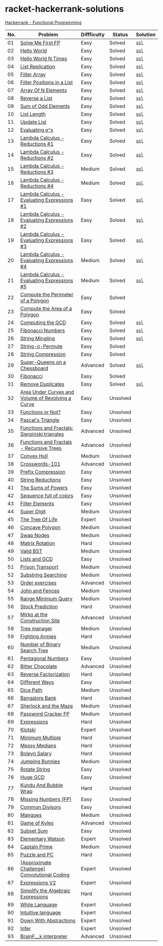 # racket-hackerrank-solutions

[Hackerrank - Functional Programming](https://www.hackerrank.com/domains/fp)

| No.| Problem                                                                                                                                    | Diffficulty | Status   | Solution                                                                     |
|----|--------------------------------------------------------------------------------------------------------------------------------------------|-------------|----------|------------------------------------------------------------------------------|
| 01 | [Solve Me First FP](https://www.hackerrank.com/challenges/fp-solve-me-first)                                                               | Easy        | Solved   | [`sol`](fp-solve-me-first.rkt)                                               |
| 02 | [Hello World](https://www.hackerrank.com/challenges/fp-hello-world)                                                                        | Easy        | Solved   | [`sol`](fp-hello-world.rkt)                                                  |
| 03 | [Hello World N Times](https://www.hackerrank.com/challenges/fp-hello-world-n-times)                                                        | Easy        | Solved   | [`sol`](fp-hello-world-n-times.rkt)                                          |
| 04 | [List Replication](https://www.hackerrank.com/challenges/fp-list-replication)                                                              | Easy        | Solved   | [`sol`](fp-list-replication.rkt)                                             |
| 05 | [Filter Array](https://www.hackerrank.com/challenges/fp-filter-array)                                                                      | Easy        | Solved   | [`sol`](fp-filter-array.rkt)                                                 |
| 06 | [Filter Positions in a List](https://www.hackerrank.com/challenges/fp-filter-positions-in-a-list)                                          | Easy        | Solved   | [`sol`](fp-filter-positions-in-a-list.rkt)                                   |
| 07 | [Array Of N Elements](https://www.hackerrank.com/challenges/fp-array-of-n-elements)                                                        | Easy        | Solved   | [`sol`](fp-array-of-n-elements.rkt)                                          |
| 08 | [Reverse a List](https://www.hackerrank.com/challenges/fp-reverse-a-list)                                                                  | Easy        | Solved   | [`sol`](fp-reverse-a-list.rkt)                                               |
| 09 | [Sum of Odd Elements](https://www.hackerrank.com/challenges/fp-sum-of-odd-elements)                                                        | Easy        | Solved   | [`sol`](fp-sum-of-odd-elements.rkt)                                          |
| 10 | [List Length](https://www.hackerrank.com/challenges/fp-list-length)                                                                        | Easy        | Solved   | [`sol`](fp-list-length.rkt)                                                  |
| 11 | [Update List](https://www.hackerrank.com/challenges/fp-update-list)                                                                        | Easy        | Solved   | [`sol`](fp-update-list.rkt)                                                  |
| 12 | [Evaluating e^x](https://www.hackerrank.com/challenges/eval-ex)                                                                            | Easy        | Solved   | [`sol`](eval-ex.rkt)                                                         |
| 13 | [Lambda Calculus - Reductions #1](https://www.hackerrank.com/challenges/lambda-calculus-reductions-1)                                      | Easy        | Solved   | [`sol`](lambda-calculus-reductions-1.txt)                                    |
| 14 | [Lambda Calculus - Reductions #2](https://www.hackerrank.com/challenges/lambda-calculus-reductions-2)                                      | Easy        | Solved   | [`sol`](lambda-calculus-reductions-2.txt)                                    |
| 15 | [Lambda Calculus - Reductions #3](https://www.hackerrank.com/challenges/lambda-calculus-reductions-3)                                      | Medium      | Solved   | [`sol`](lambda-calculus-reductions-3.txt)                                    |
| 16 | [Lambda Calculus - Reductions #4](https://www.hackerrank.com/challenges/lambda-calculus-reductions-4)                                      | Medium      | Solved   | [`sol`](lambda-calculus-reductions-4.txt)                                    |
| 17 | [Lambda Calculus - Evaluating Expressions #1](https://www.hackerrank.com/challenges/lambda-calculus-getting-started)                       | Easy        | Solved   | [`sol`](lambda-calculus-getting-started.txt)                                 |
| 18 | [Lambda Calculus - Evaluating Expressions #2](https://www.hackerrank.com/challenges/lambda-calculus-understanding-the-syntax)              | Easy        | Solved   | [`sol`](lambda-calculus-understanding-the-syntax.txt)                        |
| 19 | [Lambda Calculus - Evaluating Expressions #3](https://www.hackerrank.com/challenges/lambda-calculus-evaluate-the-expression)               | Easy        | Solved   | [`sol`](lambda-calculus-evaluate-the-expression.txt)                         |
| 20 | [Lambda Calculus - Evaluating Expressions #4](https://www.hackerrank.com/challenges/lambda-calculus-evaluate-the-expression-1)             | Medium      | Solved   | [`sol`](lambda-calculus-evaluate-the-expression-1.txt)                       |
| 21 | [Lambda Calculus - Evaluating Expressions #5](https://www.hackerrank.com/challenges/lambda-calculus-evaluate-the-expression-2)             | Medium      | Solved   | [`sol`](lambda-calculus-evaluate-the-expression-2.txt)                       |
| 22 | [Compute the Perimeter of a Polygon](https://www.hackerrank.com/challenges/lambda-march-compute-the-perimeter-of-a-polygon)                | Easy        | Solved   |                                                                              |
| 23 | [Compute the Area of a Polygon](https://www.hackerrank.com/challenges/lambda-march-compute-the-area-of-a-polygon)                          | Easy        | Solved   |                                                                              |
| 24 | [Computing the GCD](https://www.hackerrank.com/challenges/functional-programming-warmups-in-recursion---gcd)                               | Easy        | Solved   | [`sol`](functional-programming-warmups-in-recursion---gcd.rkt)               |
| 25 | [Fibonacci Numbers](https://www.hackerrank.com/challenges/functional-programming-warmups-in-recursion---fibonacci-numbers)                 | Easy        | Solved   | [`sol`](functional-programming-warmups-in-recursion---fibonacci-numbers.rkt) |
| 26 | [String Mingling](https://www.hackerrank.com/challenges/string-mingling)                                                                   | Easy        | Solved   | [`sol`](string-mingling.rkt)                                                 |
| 27 | [String-o-Permute](https://www.hackerrank.com/challenges/string-o-permute)                                                                 | Easy        | Solved   |                                                                              |
| 28 | [String Compression](https://www.hackerrank.com/challenges/string-compression)                                                             | Easy        | Solved   |                                                                              |
| 29 | [Super-Queens on a Chessboard](https://www.hackerrank.com/challenges/super-queens-on-a-chessboard)                                         | Advanced    | Solved   | [`sol`](super-queens-on-a-chessboard.rkt)                                    |
| 30 | [Fibonacci](https://www.hackerrank.com/challenges/fibonacci-fp)                                                                            | Easy        | Solved   |                                                                              |
| 31 | [Remove Duplicates](https://www.hackerrank.com/challenges/remove-duplicates)                                                               | Easy        | Solved   | [`sol`](remove-duplicates.rkt)                                               |
| 32 | [Area Under Curves and Volume of Revolving a Curve](https://www.hackerrank.com/challenges/area-under-curves-and-volume-of-revolving-a-curv)| Easy        | Unsolved |                                                                              |
| 33 | [Functions or Not?](https://www.hackerrank.com/challenges/functions-or-not)                                                                | Easy        | Unsolved |                                                                              | 
| 34 | [Pascal's Triangle](https://www.hackerrank.com/challenges/pascals-triangle">)                                                              | Easy        | Unsolved |                                                                              | 
| 35 | [Functions and Fractals: Sierpinski triangles](https://www.hackerrank.com/challenges/functions-and-fractals-sierpinski-triangles)          | Advanced    | Unsolved |                                                                              | 
| 36 | [Functions and Fractals - Recursive Trees](https://www.hackerrank.com/challenges/fractal-trees)                                            | Advanced    | Unsolved |                                                                              | 
| 37 | [Convex Hull](https://www.hackerrank.com/challenges/convex-hull-fp)                                                                        | Medium      | Unsolved |                                                                              | 
| 38 | [Crosswords-101](https://www.hackerrank.com/challenges/crosswords-101)                                                                     | Advanced    | Unsolved |                                                                              | 
| 39 | [Prefix Compression](https://www.hackerrank.com/challenges/prefix-compression">)                                                           | Easy        | Unsolved |                                                                              | 
| 40 | [String Reductions](https://www.hackerrank.com/challenges/string-reductions)                                                               | Easy        | Unsolved |                                                                              | 
| 41 | [The Sums of Powers](https://www.hackerrank.com/challenges/functional-programming-the-sums-of-powers)                                      | Easy        | Unsolved |                                                                              | 
| 42 | [Sequence full of colors](https://www.hackerrank.com/challenges/sequence-full-of-colors)                                                   | Easy        | Unsolved |                                                                              | 
| 43 | [Filter Elements](https://www.hackerrank.com/challenges/filter-elements)                                                                   | Easy        | Unsolved |                                                                              | 
| 44 | [Super Digit](https://www.hackerrank.com/challenges/super-digit)                                                                           | Medium      | Unsolved |                                                                              | 
| 45 | [The Tree Of Life](https://www.hackerrank.com/challenges/the-tree-of-life)                                                                 | Expert      | Unsolved |                                                                              | 
| 46 | [Concave Polygon](https://www.hackerrank.com/challenges/lambda-march-concave-polygon">)                                                    | Medium      | Unsolved |                                                                              | 
| 47 | [Swap Nodes](https://www.hackerrank.com/challenges/swap-nodes)                                                                             | Medium      | Unsolved |                                                                              | 
| 48 | [Matrix Rotation](https://www.hackerrank.com/challenges/matrix-rotation)                                                                   | Hard        | Unsolved |                                                                              | 
| 49 | [Valid BST](https://www.hackerrank.com/challenges/valid-bst)                                                                               | Medium      | Unsolved |                                                                              | 
| 50 | [Lists and GCD](https://www.hackerrank.com/challenges/lists-and-gcd)                                                                       | Easy        | Unsolved |                                                                              | 
| 51 | [Prison Transport](https://www.hackerrank.com/challenges/prison-transport)                                                                 | Medium      | Unsolved |                                                                              | 
| 52 | [Substring Searching](https://www.hackerrank.com/challenges/kmp-fp)                                                                        | Medium      | Unsolved |                                                                              | 
| 53 | [Order exercises](https://www.hackerrank.com/challenges/order-exercises)                                                                   | Advanced    | Unsolved |                                                                              | 
| 54 | [John and Fences](https://www.hackerrank.com/challenges/john-and-fences)                                                                   | Medium      | Unsolved |                                                                              | 
| 55 | [Range Minimum Query](https://www.hackerrank.com/challenges/range-minimum-query)                                                           | Medium      | Unsolved |                                                                              | 
| 56 | [Stock Prediction](https://www.hackerrank.com/challenges/stocks-prediction)                                                                | Hard        | Unsolved |                                                                              | 
| 57 | [Mirko at the Construction Site](https://www.hackerrank.com/challenges/mirko-at-construction-site)                                         | Advanced    | Unsolved |                                                                              | 
| 58 | [Tree manager](https://www.hackerrank.com/challenges/tree-manager)                                                                         | Medium      | Unsolved |                                                                              | 
| 59 | [Fighting Armies](https://www.hackerrank.com/challenges/fighting-armies)                                                                   | Hard        | Unsolved |                                                                              | 
| 60 | [Number of Binary Search Tree](https://www.hackerrank.com/challenges/number-of-binary-search-tree">)                                       | Medium      | Unsolved |                                                                              | 
| 61 | [Pentagonal Numbers](https://www.hackerrank.com/challenges/pentagonal-numbers)                                                             | Easy        | Unsolved |                                                                              | 
| 62 | [Bitter Chocolate](https://www.hackerrank.com/challenges/bitter-chocolate)                                                                 | Advanced    | Unsolved |                                                                              | 
| 63 | [Reverse Factorization](https://www.hackerrank.com/challenges/reverse-factorization)                                                       | Hard        | Unsolved |                                                                              | 
| 64 | [Different Ways](https://www.hackerrank.com/challenges/different-ways-fp)                                                                  | Easy        | Unsolved |                                                                              | 
| 65 | [Dice Path](https://www.hackerrank.com/challenges/dice-path)                                                                               | Medium      | Unsolved |                                                                              | 
| 66 | [Bangalore Bank](https://www.hackerrank.com/challenges/bangalore-bank)                                                                     | Hard        | Unsolved |                                                                              | 
| 67 | [Sherlock and the Maze](https://www.hackerrank.com/challenges/sherlock-and-the-maze)                                                       | Medium      | Unsolved |                                                                              | 
| 68 | [Password Cracker FP](https://www.hackerrank.com/challenges/password-cracker-fp)                                                           | Medium      | Unsolved |                                                                              | 
| 69 | [Expressions](https://www.hackerrank.com/challenges/expressions)                                                                           | Hard        | Unsolved |                                                                              | 
| 70 | [Klotski](https://www.hackerrank.com/challenges/klotski)                                                                                   | Expert      | Unsolved |                                                                              | 
| 71 | [Minimum Multiple](https://www.hackerrank.com/challenges/minimum-multiple)                                                                 | Hard        | Unsolved |                                                                              | 
| 72 | [Messy Medians](https://www.hackerrank.com/challenges/messy-medians)                                                                       | Hard        | Unsolved |                                                                              | 
| 73 | [Boleyn Salary](https://www.hackerrank.com/challenges/boleyn-salary)                                                                       | Hard        | Unsolved |                                                                              | 
| 74 | [Jumping Bunnies](https://www.hackerrank.com/challenges/jumping-bunnies)                                                                   | Medium      | Unsolved |                                                                              | 
| 75 | [Rotate String](https://www.hackerrank.com/challenges/rotate-string)                                                                       | Easy        | Unsolved |                                                                              | 
| 76 | [Huge GCD](https://www.hackerrank.com/challenges/huge-gcd-fp)                                                                              | Easy        | Unsolved |                                                                              | 
| 77 | [Kundu And Bubble Wrap](https://www.hackerrank.com/challenges/kundu-and-bubble-wrap)                                                       | Hard        | Unsolved |                                                                              | 
| 78 | [Missing Numbers (FP)](https://www.hackerrank.com/challenges/missing-numbers-fp)                                                           | Easy        | Unsolved |                                                                              | 
| 79 | [Common Divisors](https://www.hackerrank.com/challenges/common-divisors)                                                                   | Easy        | Unsolved |                                                                              | 
| 80 | [Mangoes](https://www.hackerrank.com/challenges/mango)                                                                                     | Medium      | Unsolved |                                                                              | 
| 81 | [Game of Kyles](https://www.hackerrank.com/challenges/game-of-kyles)                                                                       | Advanced    | Unsolved |                                                                              | 
| 82 | [Subset Sum](https://www.hackerrank.com/challenges/subset-sum)                                                                             | Easy        | Unsolved |                                                                              | 
| 83 | [Elementary Watson](https://www.hackerrank.com/challenges/elementary-watson)                                                               | Expert      | Unsolved |                                                                              | 
| 84 | [Captain Prime](https://www.hackerrank.com/challenges/captain-prime)                                                                       | Medium      | Unsolved |                                                                              | 
| 85 | [Puzzle and PC](https://www.hackerrank.com/challenges/puzzle-and-pc)                                                                       | Hard        | Unsolved |                                                                              | 
| 86 | [[Approximate Challenge] Convolutional Coding](https://www.hackerrank.com/challenges/convolutional-coding)                                 | Expert      | Unsolved |                                                                              | 
| 87 | [Expressions V2](https://www.hackerrank.com/challenges/expressions-v2)                                                                     | Expert      | Unsolved |                                                                              | 
| 88 | [Simplify the Algebraic Expressions](https://www.hackerrank.com/challenges/simplify-the-algebraic-expressions">)                           | Hard        | Unsolved |                                                                              | 
| 89 | [While Language](https://www.hackerrank.com/challenges/while-language-fp)                                                                  | Expert      | Unsolved |                                                                              | 
| 90 | [Intuitive language](https://www.hackerrank.com/challenges/intuitive-language)                                                             | Expert      | Unsolved |                                                                              | 
| 91 | [Down With Abstractions](https://www.hackerrank.com/challenges/down-with-abstractions)                                                     | Expert      | Unsolved |                                                                              | 
| 92 | [Infer](https://www.hackerrank.com/challenges/infer)                                                                                       | Expert      | Unsolved |                                                                              | 
| 93 | [BrainF__k interpreter](https://www.hackerrank.com/challenges/brainf-k-interpreter-fp)                                                     | Advanced    | Unsolved |                                                                              | 
